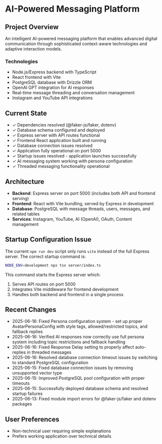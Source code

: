 # AI-Powered Messaging Platform

## Project Overview
An intelligent AI-powered messaging platform that enables advanced digital communication through sophisticated context-aware technologies and adaptive interaction models.

### Technologies
- Node.js/Express backend with TypeScript
- React frontend with Vite
- PostgreSQL database with Drizzle ORM
- OpenAI GPT integration for AI responses
- Real-time message threading and conversation management
- Instagram and YouTube API integrations

## Current State
- ✓ Dependencies resolved (@faker-js/faker, dotenv)
- ✓ Database schema configured and deployed
- ✓ Express server with API routes functional
- ✓ Frontend React application built and running
- ✓ Database connection issues resolved
- ✓ Application fully operational on port 5000
- ✓ Startup issues resolved - application launches successfully
- ✓ AI messaging system working with persona configuration
- ✓ Threaded messaging functionality operational

## Architecture
- **Backend**: Express server on port 5000 (includes both API and frontend serving)
- **Frontend**: React with Vite bundling, served by Express in development
- **Database**: PostgreSQL with message threads, users, messages, and related tables
- **Services**: Instagram, YouTube, AI (OpenAI), OAuth, Content management

## Startup Configuration Issue
The current `npm run dev` script only runs `vite` instead of the full Express server. The correct startup command is:
```bash
NODE_ENV=development npx tsx server/index.ts
```

This command starts the Express server which:
1. Serves API routes on port 5000
2. Integrates Vite middleware for frontend development
3. Handles both backend and frontend in a single process

## Recent Changes
- 2025-06-16: Fixed Persona configuration system - set up proper AvatarPersonaConfig with style tags, allowed/restricted topics, and fallback replies
- 2025-06-16: Verified AI responses now correctly use full persona system including topic restrictions and fallback handling
- 2025-06-16: Fixed Response Delay setting to properly affect auto-replies in threaded messages
- 2025-06-16: Resolved database connection timeout issues by switching to standard PostgreSQL configuration
- 2025-06-15: Fixed database connection issues by removing unsupported vector type
- 2025-06-15: Improved PostgreSQL pool configuration with proper timeouts
- 2025-06-15: Successfully deployed database schema and resolved startup failures
- 2025-06-13: Fixed module import errors for @faker-js/faker and dotenv packages

## User Preferences
- Non-technical user requiring simple explanations
- Prefers working application over technical details